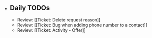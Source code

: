 - ## Daily TODOs
	- Review: [[Ticket: Delete request reason]]
	- Review: [[Ticket: Bug when adding phone number to a contact]]
	- Review: [[Ticket: Activity - Offer]]